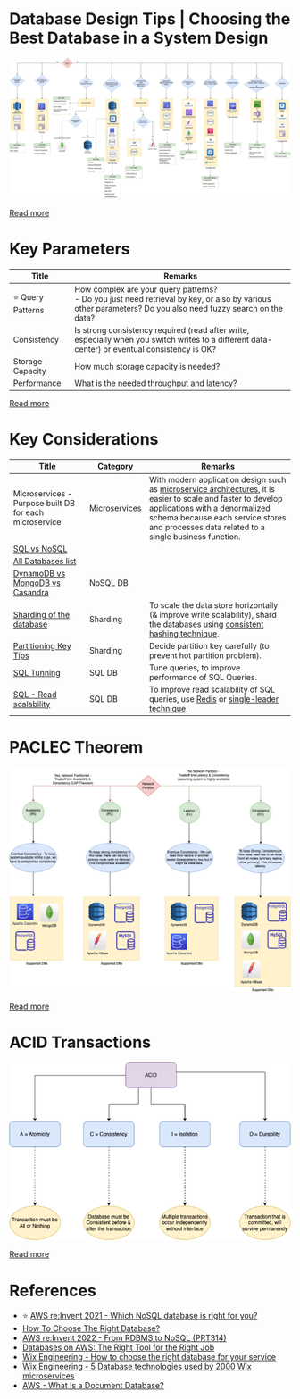 # Database Design Tips | Choosing the Best Database in a System Design

![](DatabaseDesign.png)

[Read more](https://www.youtube.com/watch?v=cODCpXtPHbQ)

# Key Parameters

| Title                  | Remarks                                                                                                                                                        |
|------------------------|----------------------------------------------------------------------------------------------------------------------------------------------------------------|
| :star: Query Patterns  | How complex are your query patterns? <br/>- Do you just need retrieval by key, or also by various other parameters? Do you also need fuzzy search on the data? |
| Consistency            | Is strong consistency required (read after write, especially when you switch writes to a different data-center) or eventual consistency is OK?                 |
| Storage Capacity       | How much storage capacity is needed?                                                                                                                           |
| Performance            | What is the needed throughput and latency?                                                                                                                     |

[Read more](https://medium.com/wix-engineering/how-to-choose-the-right-database-for-your-service-97b1670c5632)

# Key Considerations

| Title                                                                             | Category      | Remarks                                                                                                                                                                                                                                                                         |
|-----------------------------------------------------------------------------------|---------------|---------------------------------------------------------------------------------------------------------------------------------------------------------------------------------------------------------------------------------------------------------------------------------|
| Microservices - Purpose built DB for each microservice                            | Microservices | With modern application design such as [microservice architectures](../5_MicroServicesSOA/Readme.md), it is easier to scale and faster to develop applications with a denormalized schema because each service stores and processes data related to a single business function. |
| [SQL vs NoSQL](SQLvsNoSQL/Readme.md)                                              |               |                                                                                                                                                                                                                                                                                 |
| [All Databases list](All-DBs-List.md)                                             |               |                                                                                                                                                                                                                                                                                 |
| [DynamoDB vs MongoDB vs Casandra](NoSQL-Databases/DynamoDBVsMongoDBVsCasandra.md) | NoSQL DB      |                                                                                                                                                                                                                                                                                 |
| [Sharding of the database](PartitioningSharding/Readme.md)                        | Sharding      | To scale the data store horizontally (& improve write scalability), shard the databases using [consistent hashing technique](PartitioningSharding/ConsistentHashing.md).                                                                                                        |
| [Partitioning Key Tips](PartitioningSharding/PartitionKeyTips.md)                 | Sharding      | Decide partition key carefully (to prevent hot partition problem).                                                                                                                                                                                                              |
| [SQL Tunning](SQL-Databases/SQLTuning.md)                                         | SQL DB        | Tune queries, to improve performance of SQL Queries.                                                                                                                                                                                                                            |
| [SQL - Read scalability](SQL-Databases/ReadReplicaVsCache.md)                     | SQL DB        | To improve read scalability of SQL queries, use [Redis](In-Memory-Databases/Redis) or [single-leader technique](Consistency&Replication/SingleLeaderReplication.md).                                                                                                            |

# PACLEC Theorem

![](CAP&PACELCTheorems/PACELC_Diagram.drawio.png)

[Read more](CAP&PACELCTheorems/Readme.md)

# ACID Transactions

![](ACIDTransactions/assets/ACID_Property_DBMS.drawio.png)

[Read more](ACIDTransactions/Readme.md)

# References
- :star: [AWS re:Invent 2021 - Which NoSQL database is right for you?](https://www.youtube.com/watch?v=ivBaro-8PhI)
- [How To Choose The Right Database?](https://www.youtube.com/watch?v=kkeFE6iRfMM)
- [AWS re:Invent 2022 - From RDBMS to NoSQL (PRT314)](https://www.youtube.com/watch?v=eEENrNKxCdw)
- [Databases on AWS: The Right Tool for the Right Job](https://www.youtube.com/watch?v=WE8N5BU5MeI&t=3710s)
- [Wix Engineering - How to choose the right database for your service](https://medium.com/wix-engineering/how-to-choose-the-right-database-for-your-service-97b1670c5632)
- [Wix Engineering - 5 Database technologies used by 2000 Wix microservices](https://medium.com/wix-engineering/5-database-technologies-used-by-2000-wix-microservices-e4769638b8c3)
- [AWS - What Is a Document Database?](https://aws.amazon.com/nosql/document/)